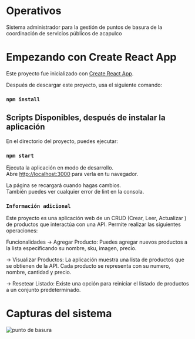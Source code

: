 # Operativos
Sistema administrador para la gestión de puntos de basura de la coordinación de servicios públicos de acapulco 

# Empezando con Create React App

Este proyecto fue inicializado con [Create React App](https://github.com/facebook/create-react-app).

Después de descargar este proyecto, usa el siguiente comando:
### `npm install`

## Scripts Disponibles, después de instalar la aplicación

En el directorio del proyecto, puedes ejecutar:

### `npm start`

Ejecuta la aplicación en modo de desarrollo.\
Abre [http://localhost:3000](http://localhost:3000) para verla en tu navegador.

La página se recargará cuando hagas cambios.\
También puedes ver cualquier error de lint en la consola.

### `Información adicional`
Este proyecto es una aplicación web de un CRUD (Crear, Leer, Actualizar ) de productos que interactúa con una API. Permite realizar las siguientes operaciones:

Funcionalidades
  -> Agregar Producto: Puedes agregar nuevos productos a la lista especificando su nombre, sku, imagen,  precio.

  ->  Visualizar Productos: La aplicación muestra una lista de productos que se obtienen de la API. Cada producto se    representa con su numero, nombre, cantidad y precio.

  -> Resetear Listado: Existe una opción para reiniciar el listado de productos a un conjunto predeterminado.

# Capturas del sistema
![punto de basura](https://github.com/BetziPastrana/Operativos/assets/147457209/f63ec222-8a34-425d-a7a6-6b15fe608830)
